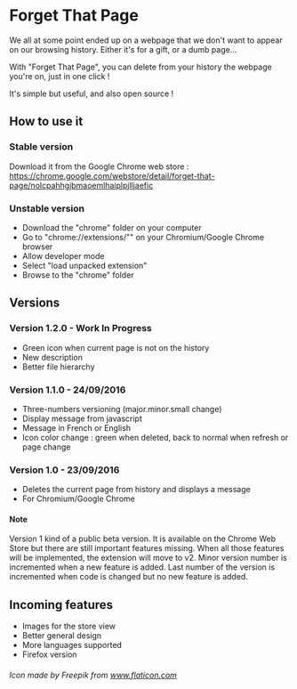 # Forget That Page
We all at some point ended up on a webpage that we don't want to appear on our browsing history. Either it's for a gift, or a dumb page...

With "Forget That Page", you can delete from your history the webpage you're on, just in one click !

It's simple but useful, and also open source !

## How to use it

### Stable version
Download it from the Google Chrome web store :
https://chrome.google.com/webstore/detail/forget-that-page/nolcpahhgjbmaoemlhaiplpjlljaefic

### Unstable version
- Download the "chrome" folder on your computer
- Go to "chrome://extensions/"" on your Chromium/Google Chrome browser
- Allow developer mode
- Select "load unpacked extension"
- Browse to the "chrome" folder

## Versions

### Version 1.2.0 - Work In Progress
- Green icon when current page is not on the history
- New description
- Better file hierarchy

### Version 1.1.0 - 24/09/2016
- Three-numbers versioning (major.minor.small change)
- Display message from javascript
- Message in French or English
- Icon color change : green when deleted, back to normal when refresh or page change

### Version 1.0 - 23/09/2016
- Deletes the current page from history and displays a message
- For Chromium/Google Chrome

#### Note
Version 1 kind of a public beta version. It is available on the Chrome Web Store but there are still important features missing. When all those features will be implemented, the extension will move to v2.
Minor version number is incremented when a new feature is added.
Last number of the version is incremented when code is changed but no new feature is added.

## Incoming features
- Images for the store view
- Better general design
- More languages supported
- Firefox version

###### Icon made by Freepik from www.flaticon.com
